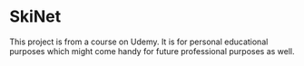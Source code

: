 # SkiNet

This project is from a course on Udemy. It is for personal educational purposes 
which might come handy for future professional purposes as well.
